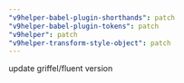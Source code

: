 ```yaml
---
"v9helper-babel-plugin-shorthands": patch
"v9helper-babel-plugin-tokens": patch
"v9helper": patch
"v9helper-transform-style-object": patch
---
```


update griffel/fluent version
